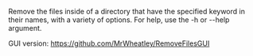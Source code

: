 Remove the files inside of a directory that have the specified keyword in their names, with a variety of options.
For help, use the -h or --help argument.

GUI version: https://github.com/MrWheatley/RemoveFilesGUI
